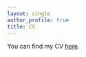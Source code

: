 ```yaml
---
layout: single
author_profile: true
title: CV
---
```


You can find my CV [here](/assets/files/CV_MSS.pdf).
